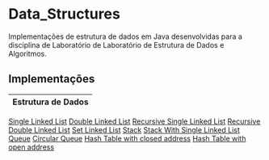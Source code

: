 # Data_Structures

Implementações de estrutura de dados em Java desenvolvidas para a disciplina de Laboratório de Laboratório de Estrutura de Dados e Algoritmos.

## Implementações 

Estrutura de Dados | 
------------------ |
[Single Linked List](https://github.com/thalytabdn/Data_Structures/blob/master/linked_List/src/adt/linkedListInterative/SingleLinkedListImpl.java)
[Double Linked List](https://github.com/thalytabdn/Data_Structures/blob/master/linked_List/src/adt/linkedListInterative/DoubleLinkedListImpl.java)
[Recursive Single Linked List](https://github.com/thalytabdn/Data_Structures/blob/master/linked_List/src/adt/linkedListRecursive/RecursiveSingleLinkedListImpl.java)
[Recursive Double Linked List](https://github.com/thalytabdn/Data_Structures/blob/master/linked_List/src/adt/linkedListRecursive/RecursiveDoubleLinkedListImpl.java)
[Set Linked List](https://github.com/thalytabdn/Data_Structures/blob/master/linked_List/src/adt/linkedList/set/SetLinkedListImpl.java)
[Stack](https://github.com/thalytabdn/Data_Structures/blob/master/stack/src/adt/stack/StackImpl.java)
[Stack With Single Linked List](https://github.com/thalytabdn/Data_Structures/blob/master/StackSingleLinkedList/src/adt/stack/StackLinkedListNodeImpl.java)
[Queue](https://github.com/thalytabdn/Data_Structures/blob/master/queue/src/adt/queue/QueueImpl.java)
[Circular Queue](https://github.com/thalytabdn/Data_Structures/blob/master/queue/src/adt/queue/CircularQueue.java)
[Hash Table with closed address](https://github.com/thalytabdn/Data_Structures/blob/master/hashTable/src/adt/hashtable/closed/HashtableClosedAddressImpl.java)
[Hash Table with open address](https://github.com/thalytabdn/Data_Structures/tree/master/hashTable/src/adt/hashtable/open)
